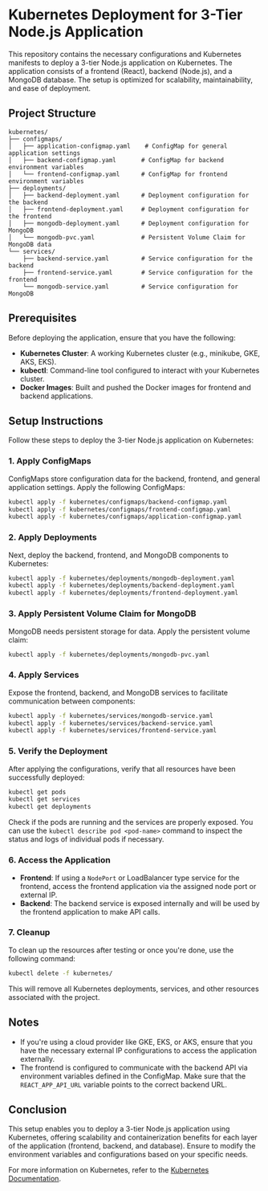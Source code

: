 # Kubernetes Deployment for 3-Tier Node.js Application

This repository contains the necessary configurations and Kubernetes manifests to deploy a 3-tier Node.js application on Kubernetes. The application consists of a frontend (React), backend (Node.js), and a MongoDB database. The setup is optimized for scalability, maintainability, and ease of deployment.

## Project Structure

```plaintext
kubernetes/
├── configmaps/
│   ├── application-configmap.yaml    # ConfigMap for general application settings
│   ├── backend-configmap.yaml       # ConfigMap for backend environment variables
│   └── frontend-configmap.yaml      # ConfigMap for frontend environment variables
├── deployments/
│   ├── backend-deployment.yaml      # Deployment configuration for the backend
│   ├── frontend-deployment.yaml     # Deployment configuration for the frontend
│   ├── mongodb-deployment.yaml      # Deployment configuration for MongoDB
│   └── mongodb-pvc.yaml             # Persistent Volume Claim for MongoDB data
└── services/
    ├── backend-service.yaml         # Service configuration for the backend
    ├── frontend-service.yaml        # Service configuration for the frontend
    └── mongodb-service.yaml         # Service configuration for MongoDB
```

## Prerequisites

Before deploying the application, ensure that you have the following:

- **Kubernetes Cluster**: A working Kubernetes cluster (e.g., minikube, GKE, AKS, EKS).
- **kubectl**: Command-line tool configured to interact with your Kubernetes cluster.
- **Docker Images**: Built and pushed the Docker images for frontend and backend applications.

## Setup Instructions

Follow these steps to deploy the 3-tier Node.js application on Kubernetes:

### 1. Apply ConfigMaps

ConfigMaps store configuration data for the backend, frontend, and general application settings. Apply the following ConfigMaps:

```bash
kubectl apply -f kubernetes/configmaps/backend-configmap.yaml
kubectl apply -f kubernetes/configmaps/frontend-configmap.yaml
kubectl apply -f kubernetes/configmaps/application-configmap.yaml
```

### 2. Apply Deployments

Next, deploy the backend, frontend, and MongoDB components to Kubernetes:

```bash
kubectl apply -f kubernetes/deployments/mongodb-deployment.yaml
kubectl apply -f kubernetes/deployments/backend-deployment.yaml
kubectl apply -f kubernetes/deployments/frontend-deployment.yaml
```

### 3. Apply Persistent Volume Claim for MongoDB

MongoDB needs persistent storage for data. Apply the persistent volume claim:

```bash
kubectl apply -f kubernetes/deployments/mongodb-pvc.yaml
```

### 4. Apply Services

Expose the frontend, backend, and MongoDB services to facilitate communication between components:

```bash
kubectl apply -f kubernetes/services/mongodb-service.yaml
kubectl apply -f kubernetes/services/backend-service.yaml
kubectl apply -f kubernetes/services/frontend-service.yaml
```

### 5. Verify the Deployment

After applying the configurations, verify that all resources have been successfully deployed:

```bash
kubectl get pods
kubectl get services
kubectl get deployments
```

Check if the pods are running and the services are properly exposed. You can use the `kubectl describe pod <pod-name>` command to inspect the status and logs of individual pods if necessary.

### 6. Access the Application

- **Frontend**: If using a `NodePort` or LoadBalancer type service for the frontend, access the frontend application via the assigned node port or external IP.
- **Backend**: The backend service is exposed internally and will be used by the frontend application to make API calls.

### 7. Cleanup

To clean up the resources after testing or once you're done, use the following command:

```bash
kubectl delete -f kubernetes/
```

This will remove all Kubernetes deployments, services, and other resources associated with the project.

## Notes

- If you're using a cloud provider like GKE, EKS, or AKS, ensure that you have the necessary external IP configurations to access the application externally.
- The frontend is configured to communicate with the backend API via environment variables defined in the ConfigMap. Make sure that the `REACT_APP_API_URL` variable points to the correct backend URL.

## Conclusion

This setup enables you to deploy a 3-tier Node.js application using Kubernetes, offering scalability and containerization benefits for each layer of the application (frontend, backend, and database). Ensure to modify the environment variables and configurations based on your specific needs.

For more information on Kubernetes, refer to the [Kubernetes Documentation](https://kubernetes.io/docs/).
```

